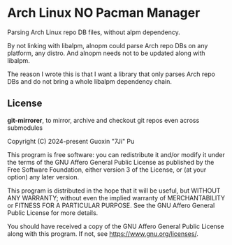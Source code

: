 # Arch Linux NO Pacman Manager

Parsing Arch Linux repo DB files, without alpm dependency.

By not linking with libalpm, alnopm could parse Arch repo DBs on any platform, any distro. And alnopm needs not to be updated along with libalpm.

The reason I wrote this is that I want a library that only parses Arch repo DBs and do not bring a whole libalpm dependency chain.

## License
**git-mirrorer**, to mirror, archive and checkout git repos even across submodules

Copyright (C) 2024-present Guoxin "7Ji" Pu

This program is free software: you can redistribute it and/or modify
it under the terms of the GNU Affero General Public License as
published by the Free Software Foundation, either version 3 of the
License, or (at your option) any later version.

This program is distributed in the hope that it will be useful,
but WITHOUT ANY WARRANTY; without even the implied warranty of
MERCHANTABILITY or FITNESS FOR A PARTICULAR PURPOSE.  See the
GNU Affero General Public License for more details.

You should have received a copy of the GNU Affero General Public License
along with this program.  If not, see <https://www.gnu.org/licenses/>.